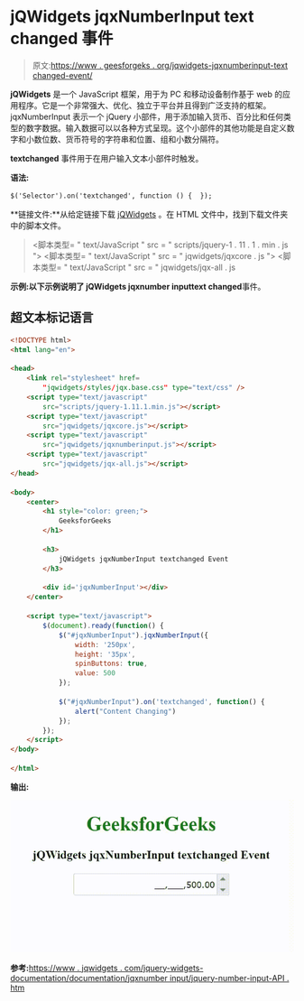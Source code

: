 # jQWidgets jqxNumberInput text changed 事件

> 原文:[https://www . geesforgeks . org/jqwidgets-jqxnumberinput-text changed-event/](https://www.geeksforgeeks.org/jqwidgets-jqxnumberinput-textchanged-event/)

**jQWidgets** 是一个 JavaScript 框架，用于为 PC 和移动设备制作基于 web 的应用程序。它是一个非常强大、优化、独立于平台并且得到广泛支持的框架。jqxNumberInput 表示一个 jQuery 小部件，用于添加输入货币、百分比和任何类型的数字数据。输入数据可以以各种方式呈现。这个小部件的其他功能是自定义数字和小数位数、货币符号的字符串和位置、组和小数分隔符。

**textchanged** 事件用于在用户输入文本小部件时触发。

**语法:**

```html
$('Selector').on('textchanged', function () {  });
```

**链接文件:**从给定链接下载 [jQWidgets](https://www.jqwidgets.com/download/) 。在 HTML 文件中，找到下载文件夹中的脚本文件。

> <link rel="”stylesheet”" href="”jqwidgets/styles/jqx.base.css”" type="”text/css”">
> <脚本类型= " text/JavaScript " src = " scripts/jquery-1 . 11 . 1 . min . js "></脚本类型>
> <脚本类型= " text/JavaScript " src = " jqwidgets/jqxcore . js "></脚本类型>
> <脚本类型= " text/JavaScript " src = " jqwidgets/jqx-all . js

**示例:**以下示例说明了 jQWidgets jqxnumber input**text changed**事件。

## 超文本标记语言

```html
<!DOCTYPE html>
<html lang="en">

<head>
    <link rel="stylesheet" href=
        "jqwidgets/styles/jqx.base.css" type="text/css" />
    <script type="text/javascript" 
        src="scripts/jquery-1.11.1.min.js"></script>
    <script type="text/javascript" 
        src="jqwidgets/jqxcore.js"></script>
    <script type="text/javascript" 
        src="jqwidgets/jqxnumberinput.js"></script>
    <script type="text/javascript" 
        src="jqwidgets/jqx-all.js"></script>
</head>

<body>
    <center>
        <h1 style="color: green;">
            GeeksforGeeks
        </h1>

        <h3>
            jQWidgets jqxNumberInput textchanged Event
        </h3>

        <div id='jqxNumberInput'></div>
    </center>

    <script type="text/javascript">
        $(document).ready(function() {
            $("#jqxNumberInput").jqxNumberInput({
                width: '250px',
                height: '35px',
                spinButtons: true,
                value: 500
            });

            $("#jqxNumberInput").on('textchanged', function() {
                alert("Content Changing")
            });
        });
    </script>
</body>

</html>
```

**输出:**

![](img/3b583378589af4f73c14fc63889e1b0f.png)

**参考:**[https://www . jqwidgets . com/jquery-widgets-documentation/documentation/jqxnumber input/jquery-number-input-API . htm](https://www.jqwidgets.com/jquery-widgets-documentation/documentation/jqxnumberinput/jquery-number-input-api.htm)